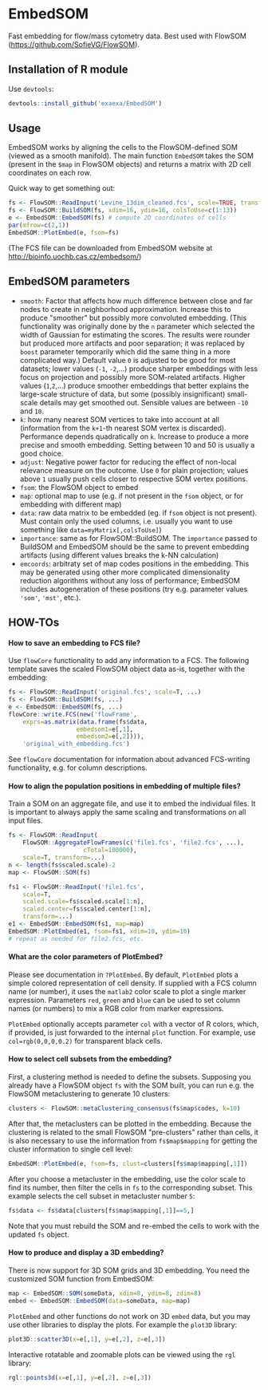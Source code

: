 
# EmbedSOM

Fast embedding for flow/mass cytometry data. Best used with FlowSOM (https://github.com/SofieVG/FlowSOM).

## Installation of R module

Use `devtools`:

```r
devtools::install_github('exaexa/EmbedSOM')
```

## Usage

EmbedSOM works by aligning the cells to the FlowSOM-defined SOM (viewed as a smooth manifold). The main function `EmbedSOM` takes the SOM (present in the `$map` in FlowSOM objects) and returns a matrix with 2D cell coordinates on each row.

Quick way to get something out:

```r
fs <- FlowSOM::ReadInput('Levine_13dim_cleaned.fcs', scale=TRUE, transform=TRUE, toTransform=c(1:13))
fs <- FlowSOM::BuildSOM(fs, xdim=16, ydim=16, colsToUse=c(1:13))
e <- EmbedSOM::EmbedSOM(fs) # compute 2D coordinates of cells
par(mfrow=c(2,1))
EmbedSOM::PlotEmbed(e, fsom=fs)
```

(The FCS file can be downloaded from EmbedSOM website at http://bioinfo.uochb.cas.cz/embedsom/)

## EmbedSOM parameters

- `smooth`: Factor that affects how much difference between close and far nodes to create in neighborhood approximation. Increase this to produce "smoother" but possibly more convoluted embedding. (This functionality was originally done by the `n` parameter which selected the width of Gaussian for estimating the scores. The results were rounder but produced more artifacts and poor separation; it was replaced by `boost` parameter temporarily which did the same thing in a more complicated way.) Default value `0` is adjusted to be good for most datasets; lower values (`-1`, `-2`,...) produce sharper embeddings with less focus on projection and possibly more SOM-related artifacts. Higher values (`1`,`2`,...) produce smoother embeddings that better explains the large-scale structure of data, but some (possibly insignificant) small-scale details may get smoothed out. Sensible values are between `-10` and `10`.
- `k`: how many nearest SOM vertices to take into account at all (information from the `k+1`-th nearest SOM vertex is discarded). Performance depends quadratically on `k`. Increase to produce a more precise and smooth embedding. Setting between 10 and 50 is usually a good choice.
- `adjust`: Negative power factor for reducing the effect of non-local relevance measure on the outcome. Use `0` for plain projection; values above `1` usually push cells closer to respective SOM vertex positions.
- `fsom`: the FlowSOM object to embed
- `map`: optional map to use (e.g. if not present in the `fsom` object, or for embedding with different map)
- `data`: raw data matrix to be embedded (eg. if `fsom` object is not present). Must contain only the used columns, i.e. usually you want to use something like `data=myMatrix[,colsToUse]`)
- `importance`: same as for FlowSOM::BuildSOM. The `importance` passed to BuildSOM and EmbedSOM should be the same to prevent embedding artifacts (using different values breaks the k-NN calculation)
- `emcoords`: arbitraty set of map codes positions in the embedding. This may be generated using other more complicated dimensionality reduction algorithms without any loss of performance; EmbedSOM includes autogeneration of these positions (try e.g. parameter values `'som'`, `'mst'`, etc.).

## HOW-TOs

#### How to save an embedding to FCS file?

Use `flowCore` functionality to add any information to a FCS. The following template saves the scaled FlowSOM object data as-is, together with the embedding:

```r
fs <- FlowSOM::ReadInput('original.fcs', scale=T, ...)
fs <- FlowSOM::BuildSOM(fs, ...)
e <- EmbedSOM::EmbedSOM(fs, ...)
flowCore::write.FCS(new('flowFrame',
	exprs=as.matrix(data.frame(fs$data,
				   embedsom1=e[,1],
				   embedsom2=e[,2]))),
	'original_with_embedding.fcs')
```

See `flowCore` documentation for information about advanced FCS-writing functionality, e.g. for column descriptions.

#### How to align the population positions in embedding of multiple files?

Train a SOM on an aggregate file, and use it to embed the individual files. It is important to always apply the same scaling and transformations on all input files.

```r
fs <- FlowSOM::ReadInput(
	FlowSOM::AggregateFlowFrames(c('file1.fcs', 'file2.fcs', ...),
				     cTotal=100000),
	scale=T, transform=...)
n <- length(fs$scaled.scale)-2
map <- FlowSOM::SOM(fs)

fs1 <- FlowSOM::ReadInput('file1.fcs',
	scale=T,
	scaled.scale=fs$scaled.scale[1:n],
	scaled.center=fs$scaled.center[1:n],
	transform=...)
e1 <- EmbedSOM::EmbedSOM(fs1, map=map)
EmbedSOM::PlotEmbed(e1, fsom=fs1, xdim=10, ydim=10)
# repeat as needed for file2.fcs, etc.
```

#### What are the color parameters of PlotEmbed?

Please see documentation in `?PlotEmbed`. By default, `PlotEmbed` plots a simple colored representation of cell density. If supplied with a FCS column name (or number), it uses the `matlab2` color scale to plot a single marker expression. Parameters `red`, `green` and `blue` can be used to set column names (or numbers) to mix a RGB color from marker expressions.

`PlotEmbed` optionally accepts parameter `col` with a vector of R colors, which, if provided, is just forwarded to the internal `plot` function. For example, use `col=rgb(0,0,0,0.2)` for transparent black cells.

#### How to select cell subsets from the embedding?

First, a clustering method is needed to define the subsets. Supposing you already have a FlowSOM object `fs` with the SOM built, you can run e.g. the FlowSOM metaclustering to generate 10 clusters:

```r
clusters <- FlowSOM::metaClustering_consensus(fs$map$codes, k=10)
```

After that, the metaclusters can be plotted in the embedding. Because the clustering is related to the small FlowSOM "pre-clusters" rather than cells, it is also necessary to use the information from `fs$map$mapping` for getting the cluster information to single cell level:

```r
EmbedSOM::PlotEmbed(e, fsom=fs, clust=clusters[fs$map$mapping[,1]])
```

After you choose a metacluster in the embedding, use the color scale to find its number, then filter the cells in `fs` to the corresponding subset. This example selects the cell subset in metacluster number `5`:

```r
fs$data <- fs$data[clusters[fs$map$mapping[,1]]==5,]
```

Note that you must rebuild the SOM and re-embed the cells to work with the updated `fs` object.

#### How to produce and display a 3D embedding?

There is now support for 3D SOM grids and 3D embedding. You need the customized SOM function from EmbedSOM:

```r
map <- EmbedSOM::SOM(someData, xdim=8, ydim=8, zdim=8)
embed <- EmbedSOM::EmbedSOM(data=someData, map=map)
```

`PlotEmbed` and other functions do not work on 3D `embed` data, but you may use other libraries to display the plots. For example the `plot3D` library:

```r
plot3D::scatter3D(x=e[,1], y=e[,2], z=e[,3])
```

Interactive rotatable and zoomable plots can be viewed using the `rgl` library:

```r
rgl::points3d(x=e[,1], y=e[,2], z=e[,3])
```
